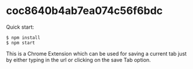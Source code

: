 # coc8640b4ab7ea074c56f6bdc

Quick start:

```
$ npm install
$ npm start
````

This is a Chrome Extension which can be used for saving a current tab just by either typing in the url or clicking on the save Tab option.

